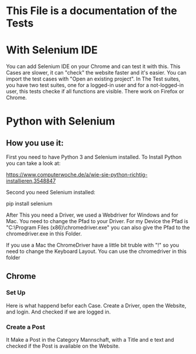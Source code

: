 # This File is a documentation of the Tests

# With Selenium IDE

You can add Selenium IDE on your Chrome and can test it with this. This Cases are slower, it can "check" the
website faster and it's easier. You can import the test cases with "Open an existing project". In The Test suites,
you have two test suites, one for a logged-in user and for a not-logged-in user, this tests checke if all functions are visible.
There work on Firefox or Chrome.


# Python with Selenium

## How you use it: 

First you need to have Python 3 and Selenium installed.
To Install Python you can take a look at:

https://www.computerwoche.de/a/wie-sie-python-richtig-installieren,3548847

Second you need Selenium installed:

pip install selenium

After This you need a Driver, we used a Webdriver for Windows and for Mac. You need to change the Pfad to your Driver. 
For my Device the Pfad is "C:\Program Files (x86)\chromedriver.exe" you can also give the Pfad to the chromedriver.exe in this Folder.

If you use a Mac the ChromeDriver have a little bit truble with "!" so you need to change the Keyboard Layout. 
You can use the chromedriver in this folder

## Chrome
### Set Up 

Here is what happend befor each Case. Create a Driver, open the Website, and login. And checked if 
we are logged in. 

### Create a Post 

It Make a Post in the Category Mannschaft, with a Title and e text and checked if the Post is available on the Website.


